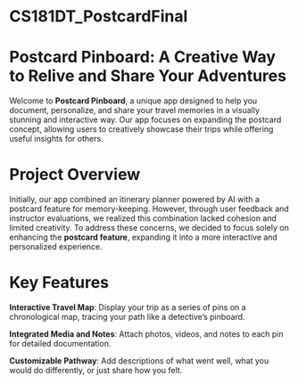 # CS181DT_PostcardFinal

# Postcard Pinboard: A Creative Way to Relive and Share Your Adventures

Welcome to **Postcard Pinboard**, a unique app designed to help you document, personalize, and share your travel memories in a visually stunning and interactive way. Our app focuses on expanding the postcard concept, allowing users to creatively showcase their trips while offering useful insights for others.


# Project Overview

Initially, our app combined an itinerary planner powered by AI with a postcard feature for memory-keeping. However, through user feedback and instructor evaluations, we realized this combination lacked cohesion and limited creativity. To address these concerns, we decided to focus solely on enhancing the **postcard feature**, expanding it into a more interactive and personalized experience.

# Key Features
**Interactive Travel Map**: Display your trip as a series of pins on a chronological map, tracing your path like a detective’s pinboard.

**Integrated Media and Notes**: Attach photos, videos, and notes to each pin for detailed documentation.

**Customizable Pathway**: Add descriptions of what went well, what you would do differently, or just share how you felt.

